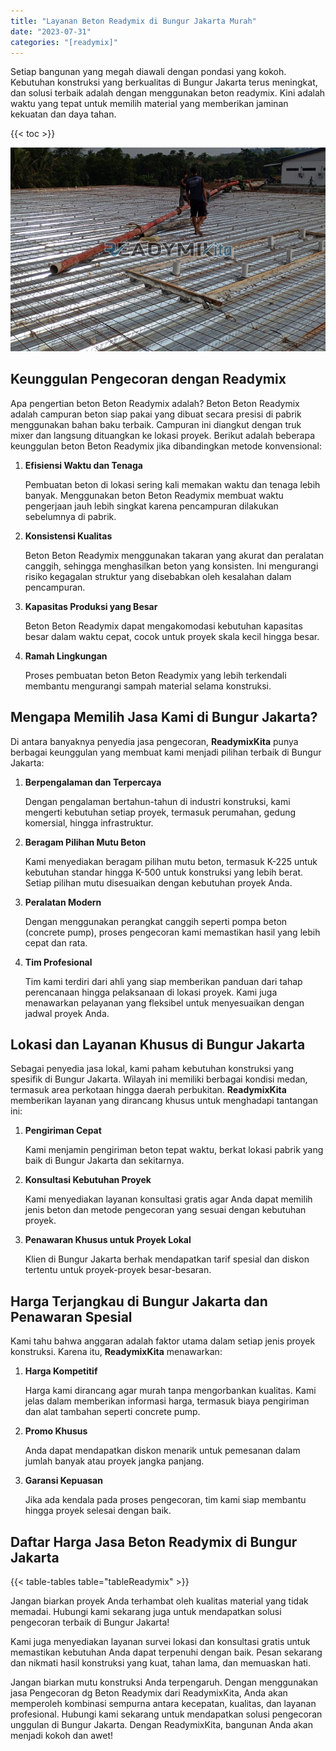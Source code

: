 ```yaml
---
title: "Layanan Beton Readymix di Bungur Jakarta Murah"
date: "2023-07-31"
categories: "[readymix]"
---
```


Setiap bangunan yang megah diawali dengan pondasi yang kokoh. Kebutuhan konstruksi yang berkualitas di Bungur Jakarta terus meningkat, dan solusi terbaik adalah dengan menggunakan beton readymix. Kini adalah waktu yang tepat untuk memilih material yang memberikan jaminan kekuatan dan daya tahan.

{{< toc >}}

![Layanan Beton Readymix di Bungur Jakarta Murah](/images/readymix/cor-readymix-30.jpg)

## Keunggulan Pengecoran dengan Readymix

Apa pengertian beton Beton Readymix adalah? Beton Beton Readymix adalah campuran beton siap pakai yang dibuat secara presisi di pabrik menggunakan bahan baku terbaik. Campuran ini diangkut dengan truk mixer dan langsung dituangkan ke lokasi proyek. Berikut adalah beberapa keunggulan beton Beton Readymix jika dibandingkan metode konvensional:

1. **Efisiensi Waktu dan Tenaga**

   Pembuatan beton di lokasi sering kali memakan waktu dan tenaga lebih banyak. Menggunakan beton Beton Readymix membuat waktu pengerjaan jauh lebih singkat karena pencampuran dilakukan sebelumnya di pabrik.

2. **Konsistensi Kualitas**

   Beton Beton Readymix menggunakan takaran yang akurat dan peralatan canggih, sehingga menghasilkan beton yang konsisten. Ini mengurangi risiko kegagalan struktur yang disebabkan oleh kesalahan dalam pencampuran.

3. **Kapasitas Produksi yang Besar**

   Beton Beton Readymix dapat mengakomodasi kebutuhan kapasitas besar dalam waktu cepat, cocok untuk proyek skala kecil hingga besar.

4. **Ramah Lingkungan**

   Proses pembuatan beton Beton Readymix yang lebih terkendali membantu mengurangi sampah material selama konstruksi.

## Mengapa Memilih Jasa Kami di Bungur Jakarta?

Di antara banyaknya penyedia jasa pengecoran, **ReadymixKita** punya berbagai keunggulan yang membuat kami menjadi pilihan terbaik di Bungur Jakarta:

1. **Berpengalaman dan Terpercaya**

   Dengan pengalaman bertahun-tahun di industri konstruksi, kami mengerti kebutuhan setiap proyek, termasuk perumahan, gedung komersial, hingga infrastruktur.

2. **Beragam Pilihan Mutu Beton**

   Kami menyediakan beragam pilihan mutu beton, termasuk K-225 untuk kebutuhan standar hingga K-500 untuk konstruksi yang lebih berat. Setiap pilihan mutu disesuaikan dengan kebutuhan proyek Anda.

3. **Peralatan Modern**

   Dengan menggunakan perangkat canggih seperti pompa beton (concrete pump), proses pengecoran kami memastikan hasil yang lebih cepat dan rata.

4. **Tim Profesional**

   Tim kami terdiri dari ahli yang siap memberikan panduan dari tahap perencanaan hingga pelaksanaan di lokasi proyek. Kami juga menawarkan pelayanan yang fleksibel untuk menyesuaikan dengan jadwal proyek Anda.

## Lokasi dan Layanan Khusus di Bungur Jakarta

Sebagai penyedia jasa lokal, kami paham kebutuhan konstruksi yang spesifik di Bungur Jakarta. Wilayah ini memiliki berbagai kondisi medan, termasuk area perkotaan hingga daerah perbukitan. **ReadymixKita** memberikan layanan yang dirancang khusus untuk menghadapi tantangan ini:

1. **Pengiriman Cepat**

   Kami menjamin pengiriman beton tepat waktu, berkat lokasi pabrik yang baik di Bungur Jakarta dan sekitarnya.

2. **Konsultasi Kebutuhan Proyek**

   Kami menyediakan layanan konsultasi gratis agar Anda dapat memilih jenis beton dan metode pengecoran yang sesuai dengan kebutuhan proyek.

3. **Penawaran Khusus untuk Proyek Lokal**

   Klien di Bungur Jakarta berhak mendapatkan tarif spesial dan diskon tertentu untuk proyek-proyek besar-besaran.

## Harga Terjangkau di Bungur Jakarta dan Penawaran Spesial

Kami tahu bahwa anggaran adalah faktor utama dalam setiap jenis proyek konstruksi. Karena itu, **ReadymixKita** menawarkan:

1. **Harga Kompetitif**

   Harga kami dirancang agar murah tanpa mengorbankan kualitas. Kami jelas dalam memberikan informasi harga, termasuk biaya pengiriman dan alat tambahan seperti concrete pump.

2. **Promo Khusus**

   Anda dapat mendapatkan diskon menarik untuk pemesanan dalam jumlah banyak atau proyek jangka panjang.

3. **Garansi Kepuasan**

   Jika ada kendala pada proses pengecoran, tim kami siap membantu hingga proyek selesai dengan baik.

## Daftar Harga Jasa Beton Readymix di Bungur Jakarta

{{< table-tables table="tableReadymix" >}}

Jangan biarkan proyek Anda terhambat oleh kualitas material yang tidak memadai. Hubungi kami sekarang juga untuk mendapatkan solusi pengecoran terbaik di Bungur Jakarta!

Kami juga menyediakan layanan survei lokasi dan konsultasi gratis untuk memastikan kebutuhan Anda dapat terpenuhi dengan baik. Pesan sekarang dan nikmati hasil konstruksi yang kuat, tahan lama, dan memuaskan hati.

Jangan biarkan mutu konstruksi Anda terpengaruh. Dengan menggunakan jasa Pengecoran dg Beton Readymix dari ReadymixKita, Anda akan memperoleh kombinasi sempurna antara kecepatan, kualitas, dan layanan profesional. Hubungi kami sekarang untuk mendapatkan solusi pengecoran unggulan di Bungur Jakarta. Dengan ReadymixKita, bangunan Anda akan menjadi kokoh dan awet!